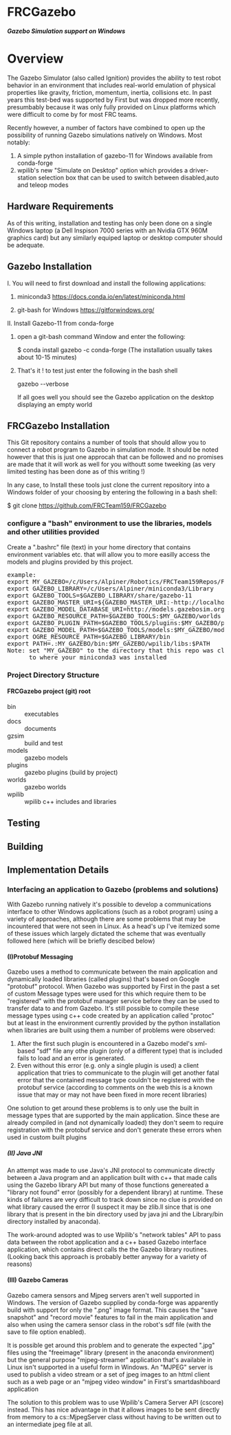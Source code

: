 # FRCGazebo
<em><b>Gazebo Simulation support on Windows</b></em>

<h1>Overview</h1>

The Gazebo Simulator (also called Ignition) provides the ability to test robot behavior in an environment that includes real-world emulation of physical properties like gravity, friction, momentum, inertia, collisions etc. In past years this test-bed was supported by First but was dropped more recently, presumbably because it was only fully provided on Linux platforms which were difficult to come by for most FRC teams. 

Recently however, a number of factors have combined to open up the possibility of running Gazebo simulations natively on Windows. Most notably:
1) A simple python installation of gazebo-11 for Windows available from conda-forge
2) wpilib's new "Simulate on Desktop" option which provides a driver-station selection box that can be used to switch between disabled,auto and teleop modes

<h2>Hardware Requirements</h2>
As of this writing, installation and testing has only been done on a single Windows laptop (a Dell Inspison 7000 series with an Nvidia GTX 960M graphics card) but any similarly equiped laptop or desktop computer should be adequate.

<h2>Gazebo Installation</h2>

I. You will need to first download and install the following applications:
1) miniconda3
   https://docs.conda.io/en/latest/miniconda.html
   
2) git-bash for Windows
   https://gitforwindows.org/
   
II. Install Gazebo-11 from conda-forge

1) open a git-bash command Window and enter the following:

   $ conda install gazebo -c conda-forge
   (The installation usually takes about 10-15 minutes)
   
2) That's it ! to test just enter the following in the bash shell

   gazebo --verbose
   
   If all goes well you should see the Gazebo application on the desktop displaying an empty world
   

<h2>FRCGazebo Installation</h2>

This Git repository contains a number of tools that should allow you to connect a robot program to Gazebo in simulation mode. It should be noted however that this is just one approcah that can be followed and no promises are made that it will work as well for you withoutt some tweeking (as very limited testing has been done as of this writing !)

In any case, to Install these tools just clone the current repository into a Windows folder of your choosing by entering the following in a bash shell:

$ git clone https://github.com/FRCTeam159/FRCGazebo

<h3> configure a "bash" environment to use the libraries, models and other utilities provided</h3>
   Create a ".bashrc" file (text) in your home directory that contains environment variables etc. that will allow you to more easilly access the models and plugins provided by this project. 
<pre>
example:
export MY_GAZEBO=/c/Users/Alpiner/Robotics/FRCTeam159Repos/FRCGazebo
export GAZEBO_LIBRARY=/c/Users/Alpiner/miniconda3/Library
export GAZEBO_TOOLS=$GAZEBO_LIBRARY/share/gazebo-11
export GAZEBO_MASTER_URI=${GAZEBO_MASTER_URI:-http://localhost:11345}   
export GAZEBO_MODEL_DATABASE_URI=http://models.gazebosim.org  
export GAZEBO_RESOURCE_PATH=$GAZEBO_TOOLS:$MY_GAZEBO/worlds
export GAZEBO_PLUGIN_PATH=$GAZEBO_TOOLS/plugins:$MY_GAZEBO/plugins
export GAZEBO_MODEL_PATH=$GAZEBO_TOOLS/models:$MY_GAZEBO/models
export OGRE_RESOURCE_PATH=$GAZEBO_LIBRARY/bin
export PATH=.:MY_GAZEBO/bin:$MY_GAZEBO/wpilib/libs:$PATH
Note: set "MY_GAZEBO" to the directory that this repo was cloned to and "GAZEBO_LIBRARY" 
      to where your miniconda3 was installed
</pre>
<h3> Project Directory Structure </h3>
<h4>FRCGazebo project (git) root</h4>
<dl>
<dt>bin</dt><dd>executables</dd> 
<dt>docs</dt><dd>documents</dd>
<dt>gzsim</dt><dd>build and test</dd>
<dt>models</dt><dd>gazebo models</dd>
<dt>plugins</dt><dd>gazebo plugins (build by project)</dd>
<dt>worlds</dt><dd>gazebo worlds</dd>
<dt>wpilib</dt><dd>wpilib c++ includes and libraries</dd>
</dl>

<h2> Testing
<h2> Building
<h2> Implementation Details
<h3> Interfacing an application to Gazebo (problems and solutions)</h3>

With Gazebo running natively it's possible to develop a communications interface to other Windows applications (such as a robot program) using a variety of approaches, although there are some problems that may be incountered that were not seen in Linux. As a head's up I've itemized some of these issues which largely dictated the scheme that was eventually followed here (which will be briefly descibed below)

<h4> (I)Protobuf Messaging</h3> Gazebo uses a method to communicate between the main application and dynamically loaded libraries (called plugins) that's based on Google "protobuf" protocol. When Gazebo was supported by First in the past a set of custom Message types were used for this which require them to be "registered" with the protobuf manager service before they can be used to transfer data to and from Gazebo. It's still possible to compile these message types using c++ code created by an application called "protoc" but at least in the environment currently provided by the python installation when libraries are built using them a number of problems were observed:

1) After the first such plugin is encountered in a Gazebo model's xml-based "sdf" file any othe plugin (only of a different type) that is included fails to load and an error is generated.
2) Even without this error (e.g. only a single plugin is used) a client application that tries to communicate to the plugin will get another fatal error that the contained message type couldn't be registered with the protobuf service (according to comments on the web this is a known issue that may or may not have been fixed in more recent libraries)

One solution to get around these problems is to only use the built in message types that are supported by the main application. Since these are already compiled in (and not dynamically loaded) they don't seem to require registration with the protobuf service and don't generate these errors when used in custom built plugins

<h5>(II) Java JNI</h3>An attempt was made to use Java's JNI protocol to communicate directly between a Java program and an application built with c++ that made calls using the Gazebo library API but many of those functions genereated a "library not found" error (possibly for a dependent library) at runtime. These kinds of failures are very difficult to track down since no clue is provided on what library caused the error (I suspect it may be zlib.ll since that is one library that is present in the bin directory used by java jni and the Library/bin directory installed by anaconda).

The work-around adopted was to use Wpilib's "network tables" API to pass data between the robot application and a c++ based Gazebo interface application, which contains direct calls the the Gazebo library routines. (Looking back this approach is probably better anyway for a variety of reasons) 

<h4>(III) Gazebo Cameras</h3>Gazebo camera sensors and Mjpeg servers aren't well supported in Windows.
The version of Gazebo supplied by conda-forge was apparently build with support for only the ".png" image format. This causes the "save snapshot" and "record movie" features to fail in the main application and also when using the camera sensor class in the robot's sdf file (with the save to file option enabled).

It is possible get around this problem and to generate the expected ".jpg" files using the "freeimage" library (present in the anaconda environment) but the general purpose "mjpeg-streamer" application that's available in Linux isn't supported in a useful form in Windows. An "MJPEG" server is used to publish a video stream or a set of jpeg images to an httml client such as a web page or an "mjpeg video window" in First's smartdashboard application

The solution to this problem was to use Wpilib's Camera Server API (cscore) instead. This has nice advantage in that it allows images to be sent directly from memory to a cs::MjpegServer class without having to be written out to an intermediate jpeg file at all. 

  
   


